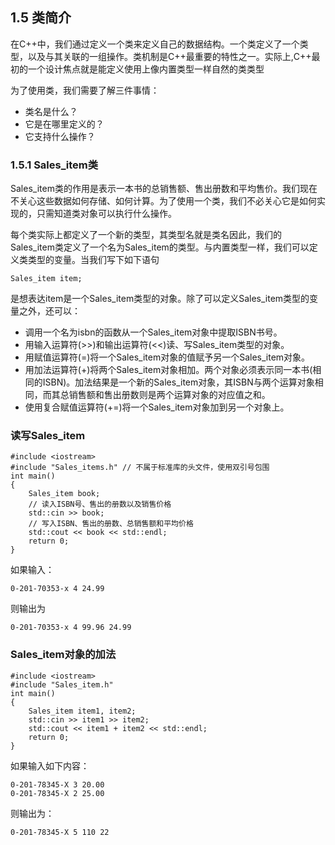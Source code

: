 ## 1.5 类简介


在C++中，我们通过定义一个类来定义自己的数据结构。一个类定义了一个类型，以及与其关联的一组操作。类机制是C++最重要的特性之一。实际上,C++最初的一个设计焦点就是能定义使用上像内置类型一样自然的类类型


为了使用类，我们需要了解三件事情：

* 类名是什么？
* 它是在哪里定义的？
* 它支持什么操作？

### 1.5.1 Sales_item类

Sales_item类的作用是表示一本书的总销售额、售出册数和平均售价。我们现在不关心这些数据如何存储、如何计算。为了使用一个类，我们不必关心它是如何实现的，只需知道类对象可以执行什么操作。

每个类实际上都定义了一个新的类型，其类型名就是类名因此，我们的Sales_item类定义了一个名为Sales_item的类型。与内置类型一样，我们可以定义类类型的变量。当我们写下如下语句

```
Sales_item item;
```

是想表达item是一个Sales_item类型的对象。除了可以定义Sales_item类型的变量之外，还可以：

* 调用一个名为isbn的函数从一个Sales_item对象中提取ISBN书号。
* 用输入运算符(>>)和输出运算符(<<)读、写Sales_item类型的对象。
* 用赋值运算符(=)将一个Sales_item对象的值赋予另一个Sales_item对象。
* 用加法运算符(+)将两个Sales_item对象相加。两个对象必须表示同一本书(相同的ISBN)。加法结果是一个新的Sales_item对象，其ISBN与两个运算对象相同，而其总销售额和售出册数则是两个运算对象的对应值之和。
* 使用复合赋值运算符(+=)将一个Sales_item对象加到另一个对象上。

### 读写Sales_item

```
#include <iostream>
#include "Sales_items.h" // 不属于标准库的头文件，使用双引号包围
int main()
{
    Sales_item book;
    // 读入ISBN号、售出的册数以及销售价格
    std::cin >> book;
    // 写入ISBN、售出的册数、总销售额和平均价格
    std::cout << book << std::endl;
    return 0;
}
```

如果输入：
```
0-201-70353-x 4 24.99
```
则输出为
```
0-201-70353-x 4 99.96 24.99
```

### Sales_item对象的加法

```
#include <iostream>
#include "Sales_item.h"
int main()
{
    Sales_item item1, item2;
    std::cin >> item1 >> item2;
    std::cout << item1 + item2 << std::endl;
    return 0;
}
```

如果输入如下内容：

```
0-201-78345-X 3 20.00
0-201-78345-X 2 25.00
```

则输出为：
```
0-201-78345-X 5 110 22
```

